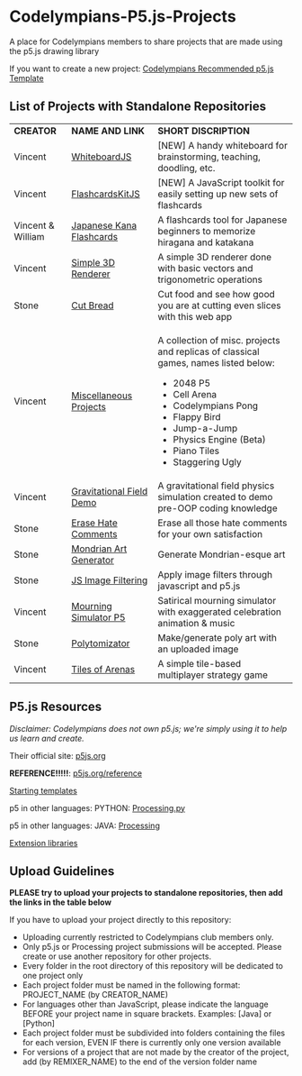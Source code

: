 # Codelympians-P5.js-Projects
A place for Codelympians members to share projects that are made using the p5.js drawing library

If you want to create a new project: [Codelympians Recommended p5.js Template](https://github.com/Codelympians/Recommended-p5.js-Template)

## List of Projects with Standalone Repositories
<table>
  <tr>
    <td><b>CREATOR</b></td>
    <td><b>NAME AND LINK</b></td>
    <td><b>SHORT DISCRIPTION</b></td>
  </tr>

  <tr>
    <td>Vincent</td>
    <td><a href="https://github.com/Codelympians/whiteboard">WhiteboardJS</a></td>
    <td>[NEW] A handy whiteboard for brainstorming, teaching, doodling, etc.</td>
  </tr>
  <tr>
    <td>Vincent</td>
    <td><a href="https://github.com/Codelympians/FlashcardsKitJS">FlashcardsKitJS</a></td>
    <td>[NEW] A JavaScript toolkit for easily setting up new sets of flashcards</td>
  </tr>
  <tr>
    <td>Vincent & William</td>
    <td><a href="https://github.com/Codelympians/Japanese-Kana-Flashcards">Japanese Kana Flashcards</a></td>
    <td>A flashcards tool for Japanese beginners to memorize hiragana and katakana</td>
  </tr>
  <tr>
    <td>Vincent</td>
    <td><a href="https://github.com/Vince14Genius/Simple-3D-Renderer-using-p5.js">Simple 3D Renderer</a></td>
    <td>A simple 3D renderer done with basic vectors and trigonometric operations</td>
  </tr>
  <tr>
    <td>Stone</td>
    <td><a href="https://github.com/StoneT2000/Cut-Bread">Cut Bread</a></td>
    <td>Cut food and see how good you are at cutting even slices with this web app</td>
  </tr>
  <tr>
    <td>Vincent</td>
    <td><a href="https://github.com/Vince14Genius/Miscellaneous-p5.js-Projects">Miscellaneous Projects</a></td>
    <td>
      <p>A collection of misc. projects and replicas of classical games, names listed below:</p>
      <ul>
        <li>2048 P5</li>
        <li>Cell Arena</li>
        <li>Codelympians Pong</li>
        <li>Flappy Bird</li>
        <li>Jump-a-Jump</li>
        <li>Physics Engine (Beta)</li>
        <li>Piano Tiles</li>
        <li>Staggering Ugly</li>
      </ul>
    </td>
  </tr>
  <tr>
    <td>Vincent</td>
    <td><a href="https://github.com/Vince14Genius/Draggable-Gravitational-Field-Demo">Gravitational Field Demo</a></td>
    <td>A gravitational field physics simulation created to demo pre-OOP coding knowledge</td>
  </tr>
  <tr>
    <td>Stone</td>
    <td><a href="https://github.com/StoneT2000/Erase-Hate-Comments">Erase Hate Comments</a></td>
    <td>Erase all those hate comments for your own satisfaction</td>
  </tr>
  <tr>
    <td>Stone</td>
    <td><a href="https://github.com/StoneT2000/Mondrian-Generator">Mondrian Art Generator</a></td>
    <td>Generate Mondrian-esque art</td>
  </tr>
  <tr>
    <td>Stone</td>
    <td><a href="https://github.com/StoneT2000/Javascript-Image-Filtering">JS Image Filtering</a></td>
    <td>Apply image filters through javascript and p5.js</td>
  </tr>
  <tr>
    <td>Vincent</td>
    <td><a href="https://github.com/Vince14Genius/mourning-simulator-p5">Mourning Simulator P5</a></td>
    <td>Satirical mourning simulator with exaggerated celebration animation & music</td>
  </tr>
  <tr>
    <td>Stone</td>
    <td><a href="https://github.com/StoneT2000/Polytomizator">Polytomizator</a></td>
    <td>Make/generate poly art with an uploaded image</td>
  </tr>
  <tr>
    <td>Vincent</td>
    <td><a href="https://github.com/Vince14Genius/Tiles-of-Arenas">Tiles of Arenas</a></td>
    <td>A simple tile-based multiplayer strategy game</td>
  </tr>
</table>

## P5.js Resources
<em>Disclaimer: Codelympians does not own p5.js; we're simply using it to help us learn and create. </em>

Their official site: [p5js.org](https://p5js.org/)

<b>REFERENCE!!!!!</b>: [p5js.org/reference](https://p5js.org/reference/)

[Starting templates](https://p5js.org/download/)

p5 in other languages: PYTHON: [Processing.py](http://py.processing.org)

p5 in other languages: JAVA: [Processing](https://processing.org)

[Extension libraries](https://p5js.org/libraries/)


## Upload Guidelines

<b>PLEASE try to upload your projects to standalone repositories, then add the links in the table below</b>

If you have to upload your project directly to this repository:

* Uploading currently restricted to Codelympians club members only.
* Only p5.js or Processing project submissions will be accepted. Please create or use another repository for other projects. 
* Every folder in the root directory of this repository will be dedicated to one project only
* Each project folder must be named in the following format: PROJECT_NAME (by CREATOR_NAME)
* For languages other than JavaScript, please indicate the language BEFORE your project name in square brackets. Examples: \[Java\] or \[Python\]
* Each project folder must be subdivided into folders containing the files for each version, EVEN IF there is currently only one version available
* For versions of a project that are not made by the creator of the project, add (by REMIXER_NAME) to the end of the version folder name

